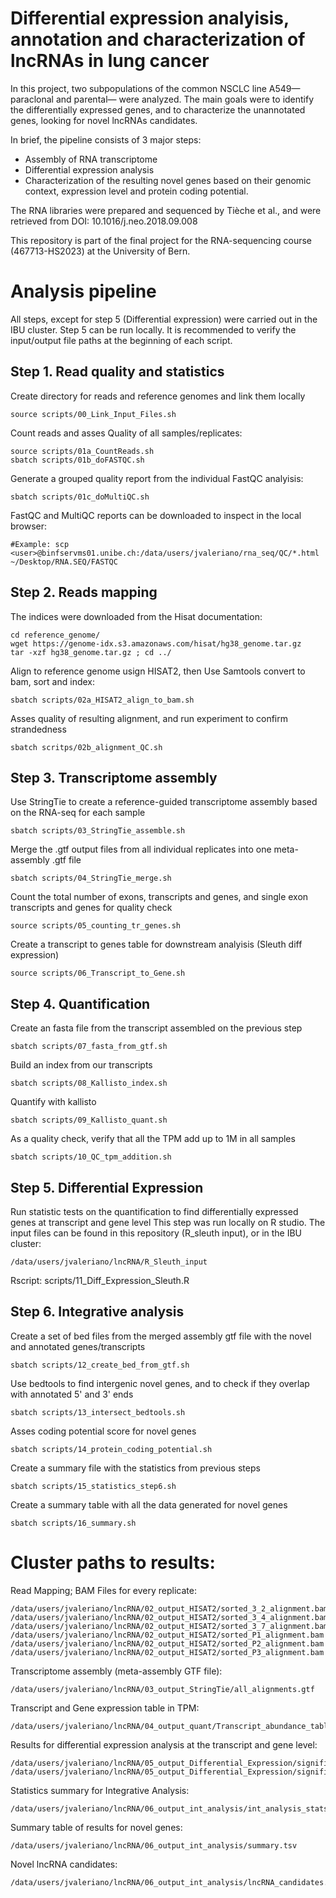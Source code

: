 # Differential expression analyisis, annotation and characterization of lncRNAs in lung cancer
In this project, two subpopulations of the common NSCLC line A549—paraclonal and parental— were analyzed. The main goals were to identify the differentially expressed genes, and to characterize the unannotated genes, looking for novel lncRNAs candidates. 

In brief, the pipeline consists of 3 major steps: 
- Assembly of RNA transcriptome
- Differential expression analysis
- Characterization of the resulting novel genes based on their genomic context, expression level and protein coding potential. 

The RNA libraries were prepared and sequenced by Tièche et al., and were retrieved from DOI: 10.1016/j.neo.2018.09.008

This repository is part of the final project for the RNA-sequencing course (467713-HS2023) at the University of Bern. 

# Analysis pipeline
All steps, except for step 5 (Differential expression) were carried out in the IBU cluster. Step 5 can be run locally. 
It is recommended to verify the input/output file paths at the beginning of each script. 

## Step 1. Read quality and statistics
Create directory for reads and reference genomes and link them locally

	source scripts/00_Link_Input_Files.sh
Count reads and asses Quality of all samples/replicates:

	source scripts/01a_CountReads.sh
 	sbatch scripts/01b_doFASTQC.sh
Generate a grouped quality report from the individual FastQC analyisis:
	
 	sbatch scripts/01c_doMultiQC.sh
 
FastQC and MultiQC reports can be downloaded to inspect in the local browser:

	#Example: scp <user>@binfservms01.unibe.ch:/data/users/jvaleriano/rna_seq/QC/*.html ~/Desktop/RNA.SEQ/FASTQC

## Step 2. Reads mapping
The indices were downloaded from the Hisat documentation: 

 	cd reference_genome/
	wget https://genome-idx.s3.amazonaws.com/hisat/hg38_genome.tar.gz 
	tar -xzf hg38_genome.tar.gz ; cd ../

Align to reference genome usign HISAT2, then Use Samtools convert to bam, sort and index:
	
 	sbatch scripts/02a_HISAT2_align_to_bam.sh
Asses quality of resulting alignment, and run experiment to confirm strandedness
	
 	sbatch scritps/02b_alignment_QC.sh

## Step 3. Transcriptome assembly
Use StringTie to create a reference-guided transcriptome assembly based on the RNA-seq for each sample
	
 	sbatch scripts/03_StringTie_assemble.sh

Merge the .gtf output files from all individual replicates into one meta-assembly .gtf file

	sbatch scripts/04_StringTie_merge.sh

Count the total number of exons, transcripts and genes, and single exon transcripts and genes for quality check 

	source scripts/05_counting_tr_genes.sh 

Create a transcript to genes table for downstream analyisis (Sleuth diff expression)

	source scripts/06_Transcript_to_Gene.sh

## Step 4. Quantification
Create an fasta file from the transcript assembled on the previous step

	sbatch scripts/07_fasta_from_gtf.sh

Build an index from our transcripts

	sbatch scripts/08_Kallisto_index.sh

Quantify with kallisto 

	sbatch scripts/09_Kallisto_quant.sh

As a quality check, verify that all the TPM add up to 1M in all samples

	sbatch scripts/10_QC_tpm_addition.sh

## Step 5. Differential Expression
Run statistic tests on the quantification to find differentially expressed genes at transcript and gene level
This step was run locally on R studio. The input files can be found in this repository (R_sleuth input), or in the IBU cluster:

 	/data/users/jvaleriano/lncRNA/R_Sleuth_input
	
 Rscript: scripts/11_Diff_Expression_Sleuth.R

## Step 6. Integrative analysis 
Create a set of bed files from the merged assembly gtf file with the novel and annotated genes/transcripts

	sbatch scripts/12_create_bed_from_gtf.sh
Use bedtools to find intergenic novel genes, and to check if they overlap with annotated 5' and 3' ends
	
 	sbatch scripts/13_intersect_bedtools.sh
Asses coding potential score for novel genes
	
 	sbatch scripts/14_protein_coding_potential.sh

Create a summary file with the statistics from previous steps 
	
 	sbatch scripts/15_statistics_step6.sh
Create a summary table with all the data generated for novel genes

	sbatch scripts/16_summary.sh


# Cluster paths to results: 

Read Mapping; BAM Files for every replicate:

	/data/users/jvaleriano/lncRNA/02_output_HISAT2/sorted_3_2_alignment.bam
	/data/users/jvaleriano/lncRNA/02_output_HISAT2/sorted_3_4_alignment.bam
	/data/users/jvaleriano/lncRNA/02_output_HISAT2/sorted_3_7_alignment.bam
	/data/users/jvaleriano/lncRNA/02_output_HISAT2/sorted_P1_alignment.bam
	/data/users/jvaleriano/lncRNA/02_output_HISAT2/sorted_P2_alignment.bam
	/data/users/jvaleriano/lncRNA/02_output_HISAT2/sorted_P3_alignment.bam

Transcriptome assembly (meta-assembly GTF file):

	/data/users/jvaleriano/lncRNA/03_output_StringTie/all_alignments.gtf

Transcript and Gene expression table in TPM:

	/data/users/jvaleriano/lncRNA/04_output_quant/Transcript_abundance_table.csv

Results for differential expression analysis at the transcript and gene level: 

	/data/users/jvaleriano/lncRNA/05_output_Differential_Expression/significant_tl.csv
	/data/users/jvaleriano/lncRNA/05_output_Differential_Expression/significant_gl.csv

Statistics summary for Integrative Analysis:

	/data/users/jvaleriano/lncRNA/06_output_int_analysis/int_analysis_stats.txt

Summary table of results for novel genes:	

	/data/users/jvaleriano/lncRNA/06_output_int_analysis/summary.tsv

Novel lncRNA candidates:	

	/data/users/jvaleriano/lncRNA/06_output_int_analysis/lncRNA_candidates.tsv

